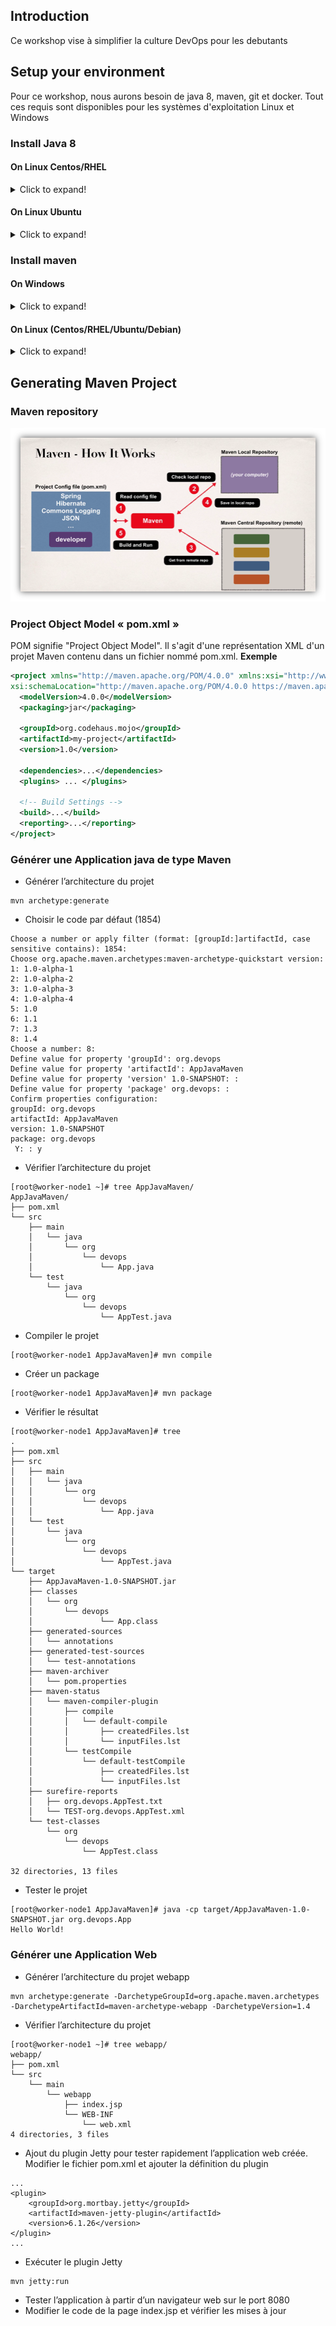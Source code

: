 ## Introduction
Ce workshop vise à simplifier la culture DevOps pour les debutants


## Setup your environment

Pour ce workshop, nous aurons besoin de java 8, maven, git et docker. Tout ces requis sont disponibles pour les systèmes d'exploitation Linux et Windows

### Install Java 8

#### On Linux Centos/RHEL
<details>
  <summary>Click to expand!</summary>

1.	Nous utiliserons open java pour notre démo, Obtenez la dernière version de http://openjdk.java.net/install/
  ```
  sudo yum install java-1.8*
  ```

2.	Configuration de la variable d'environnement JAVA_HOME
  1.	Déterminez le bon emplacement de la version JAVA8.
  ```
  find /usr/lib/jvm/java-1.8* | head -n 3
  ```
  2.	Créez un fichier appelé java.sh dans le répertoire /etc/profile.d/
  ```
  vi /etc/profile.d/java.sh
  ```
  3.	Ajoutez le contenu suivant
  ```
  #!/bin/bash
  export JAVA_HOME=/usr/lib/jvm/java-1.8.0-openjdk-1.8.0.282.b08-1.el7_9.x86_64
  export PATH=$PATH:$JAVA_HOME
  ```
  NB: vous devez changer le chemin du java /usr/lib/jvm/java-1.8.0-*****x86_64. Par le chemin généré dans la commande précédente.
  4.	Enregistrez et fermez le fichier. Rendez-le exécutable à l'aide de la commande suivante.
  ```
  chmod +x /etc/profile.d/java.sh
  ```
  5.	Ensuite, définissez les variables d'environnement de manière permanente en exécutant la commande suivante :
  ```
  source /etc/profile.d/java.sh
  ```
  6.	Maintenant, vérifiez la version de fourmi en utilisant la commande :
  ```
  java -version
  ```

</details>

#### On Linux Ubuntu
<details>
  <summary>Click to expand!</summary>

- Pour installer OpenJDK 8, exécutez la commande suivante :
```
sudo apt install openjdk-8-jdk
```
- Vérifiez que celui-ci est installé avec :

  ```
  java -version
  ```

  Vous verrez une sortie de ce type :

  Output
  ```
  openjdk version "1.8.0_162"
  OpenJDK Runtime Environment (build 1.8.0_162-8u162-b12-1-b12)
  OpenJDK 64-Bit Server VM (build 25.162-b12, mixed mode)
  ```
  Il est également possible d'installer uniquement le JRE, ce que vous pouvez faire en exécutant sudo apt install openjdk-8-jre.

-	Configuration de la variable d'environnement JAVA_HOME
  1.	Déterminez le bon emplacement de la version JAVA8.
  ```
  find /usr/lib/jvm/java-1.8* | head -n 3
  ```
  2.	Créez un fichier appelé java.sh dans le répertoire /etc/profile.d/
  ```
  vi /etc/profile.d/java.sh
  ```
  3.	Ajoutez le contenu suivant
  ```
  #!/bin/bash
  export JAVA_HOME=/usr/lib/jvm/java-1.8.0-openjdk-1.8.0.282.b08-1.el7_9.x86_64
  export PATH=$PATH:$JAVA_HOME
  ```
  NB: vous devez changer le chemin du java /usr/lib/jvm/java-1.8.0-*****x86_64. Par le chemin généré dans la commande précédente.
  4.	Enregistrez et fermez le fichier. Rendez-le exécutable à l'aide de la commande suivante.
  ```
  chmod +x /etc/profile.d/java.sh
  ```
  5.	Ensuite, définissez les variables d'environnement de manière permanente en exécutant la commande suivante :
  ```
  source /etc/profile.d/java.sh
  ```
  6.	Maintenant, vérifiez la version de fourmi en utilisant la commande :
  ```
  java -version
  ```

</details>

### Install maven

#### On Windows
<details>
  <summary>Click to expand!</summary>

Etape 1: Télécharger Maven
- Télécharger Maven depuis son site web officiel https://maven.apache.org/download.cgi/
- Choisir une version adaptée au système d’exploitation hôte.

Etape 2: Installer Maven
- Ouvrez l'invite de commande.
- À partir de l'invite de commande, accédez au répertoire où le fichier apache-maven-x.x.x-bin.zip est enregistré et décompressez l’archive sous le chemin :
```
C:\maven\apache-maven-x.x.x
```
- Exécutez les commandes suivantes pour paramétrer les variables d’environnement requises pour le fonctionnement de Maven:
 - Définir la variable d'environnement JAVA_HOME :
  ```
  SET JAVA_HOME=”C:\Program Files\Java\jdk1.8.0_xxx”
  ```
 - Définir la variable d'environnement M2_HOME :
  ```
  SET M2_HOME=C:\integ_continue\maven\apache-maven-x.x.x
  ```
 - Définir la variable d'environnement M2 :
  ```
  SET M2=%M2_HOME%\bin
  ```
 - Ajouter les commandes Maven dans le PATH du système d’exploitation :
  ```
  SET PATH=%PATH%;%M2%
  ```

- Testez l’installation de Maven en exécutant la commande:
```
mvn -version
```
</details>


#### On Linux (Centos/RHEL/Ubuntu/Debian)
<details>
  <summary>Click to expand!</summary>

- Télécharger Maven depuis son site web officiel https://maven.apache.org/download.cgi/
- Choisir et télécharger une version adaptée au système d’exploitation hôte.
```
wget https://downloads.apache.org/maven/maven-3/3.8.0/binaries/apache-maven-3.8.0-bin.tar.gz
```
- Extraire l'archive de distribution dans le dossier /opt
```
tar xzvf apache-maven-* -C /opt
```
- Créez un fichier appelé maven.sh dans le répertoire /etc/profile.d/
```
vi /etc/profile.d/maven.sh
```
- Ajoutez le contenu suivant
```
#!/bin/bash

export M2_HOME=/opt/apache-maven-3.6.3
export M2=$M2_HOME/bin
export PATH=$PATH:$M2
```
NB: vous devez changer le chemin de l’outil maven par celui installé dans votre instance.
- Enregistrez et fermez le fichier. Rendez-le exécutable à l'aide de la commande suivante.
```
chmod +x /etc/profile.d/maven.sh
```
- Ensuite, définissez les variables d'environnement de manière permanente en exécutant la commande suivante :
```
source /etc/profile.d/maven.sh
```
- Maintenant, vérifiez la version de fourni en utilisant la commande :
```
mvn -version
```
</details>

## Generating Maven Project

### Maven repository
![](media/maven-repository.png)

### Project Object Model « pom.xml »
POM signifie "Project Object Model". Il s'agit d'une représentation XML d'un projet Maven contenu dans un fichier nommé pom.xml.
**Exemple**
```xml
<project xmlns="http://maven.apache.org/POM/4.0.0" xmlns:xsi="http://www.w3.org/2001/XMLSchema-instance"
xsi:schemaLocation="http://maven.apache.org/POM/4.0.0 https://maven.apache.org/xsd/maven-4.0.0.xsd">
  <modelVersion>4.0.0</modelVersion>
  <packaging>jar</packaging>
   
  <groupId>org.codehaus.mojo</groupId>
  <artifactId>my-project</artifactId>
  <version>1.0</version>

  <dependencies>...</dependencies>
  <plugins> ... </plugins>

  <!-- Build Settings -->
  <build>...</build>
  <reporting>...</reporting>
</project>
```

### Générer une Application java de type Maven
- Générer l’architecture du projet
```
mvn archetype:generate
```
- Choisir le code par défaut (1854)
```
Choose a number or apply filter (format: [groupId:]artifactId, case sensitive contains): 1854:
Choose org.apache.maven.archetypes:maven-archetype-quickstart version:
1: 1.0-alpha-1
2: 1.0-alpha-2
3: 1.0-alpha-3
4: 1.0-alpha-4
5: 1.0
6: 1.1
7: 1.3
8: 1.4
Choose a number: 8:
Define value for property 'groupId': org.devops
Define value for property 'artifactId': AppJavaMaven
Define value for property 'version' 1.0-SNAPSHOT: :
Define value for property 'package' org.devops: :
Confirm properties configuration:
groupId: org.devops
artifactId: AppJavaMaven
version: 1.0-SNAPSHOT
package: org.devops
 Y: : y
```
- Vérifier l’architecture du projet
```
[root@worker-node1 ~]# tree AppJavaMaven/
AppJavaMaven/
├── pom.xml
└── src
    ├── main
    │   └── java
    │       └── org
    │           └── devops
    │               └── App.java
    └── test
        └── java
            └── org
                └── devops
                    └── AppTest.java

```
-	Compiler le projet
```
[root@worker-node1 AppJavaMaven]# mvn compile
```
-	Créer un package
```
[root@worker-node1 AppJavaMaven]# mvn package
```
-	Vérifier le résultat
```
[root@worker-node1 AppJavaMaven]# tree
.
├── pom.xml
├── src
│   ├── main
│   │   └── java
│   │       └── org
│   │           └── devops
│   │               └── App.java
│   └── test
│       └── java
│           └── org
│               └── devops
│                   └── AppTest.java
└── target
    ├── AppJavaMaven-1.0-SNAPSHOT.jar
    ├── classes
    │   └── org
    │       └── devops
    │               └── App.class
    ├── generated-sources
    │   └── annotations
    ├── generated-test-sources
    │   └── test-annotations
    ├── maven-archiver
    │   └── pom.properties
    ├── maven-status
    │   └── maven-compiler-plugin
    │       ├── compile
    │       │   └── default-compile
    │       │       ├── createdFiles.lst
    │       │       └── inputFiles.lst
    │       └── testCompile
    │           └── default-testCompile
    │               ├── createdFiles.lst
    │               └── inputFiles.lst
    ├── surefire-reports
    │   ├── org.devops.AppTest.txt
    │   └── TEST-org.devops.AppTest.xml
    └── test-classes
        └── org
            └── devops
                └── AppTest.class

32 directories, 13 files
```
-	Tester le projet
```
[root@worker-node1 AppJavaMaven]# java -cp target/AppJavaMaven-1.0-SNAPSHOT.jar org.devops.App
Hello World!
```

### Générer une Application Web
-	Générer l’architecture du projet webapp
```
mvn archetype:generate -DarchetypeGroupId=org.apache.maven.archetypes      -DarchetypeArtifactId=maven-archetype-webapp -DarchetypeVersion=1.4
```
-	Vérifier l’architecture du projet
```
[root@worker-node1 ~]# tree webapp/
webapp/
├── pom.xml
└── src
    └── main
        └── webapp
            ├── index.jsp
            └── WEB-INF
                └── web.xml
4 directories, 3 files
```
-	Ajout du plugin Jetty pour tester rapidement l’application web créée. Modifier le fichier pom.xml et ajouter la définition du plugin
```
...
<plugin>
    <groupId>org.mortbay.jetty</groupId>
    <artifactId>maven-jetty-plugin</artifactId>
    <version>6.1.26</version>
</plugin>
...
```
-	Exécuter le plugin Jetty 
```
mvn jetty:run
```
-	Tester l’application à partir d’un navigateur web sur le port 8080
-	Modifier le code de la page index.jsp et vérifier les mises à jour

